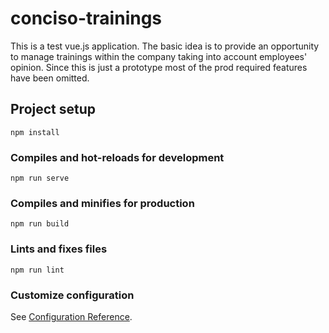 # conciso-trainings

This is a test vue.js application. The basic idea is to provide an opportunity to manage trainings within the company taking into account employees' opinion. Since this is just a prototype most of the prod required features have been omitted.

## Project setup
```
npm install
```

### Compiles and hot-reloads for development
```
npm run serve
```

### Compiles and minifies for production
```
npm run build
```

### Lints and fixes files
```
npm run lint
```

### Customize configuration
See [Configuration Reference](https://cli.vuejs.org/config/).
